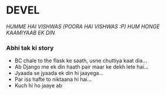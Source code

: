 # DEVEL
*HUMME HAI VISHWAS (POORA HAI VISHWAS :P) HUM HONGE KAAMIYAAB EK DIN*

### Abhi tak ki story
* BC chale to the flask ke saath, usne chuttiya kaat dia...
* Ab Django me ek din haath pair maar ke dekh lete hai...
* Jyaada se jyaada ek din hi jaayega...
* Par iss hafte to niktaana hi hai...
* Kuch hi ho jaaye ab
